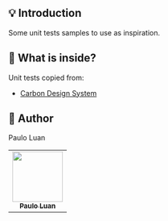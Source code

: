 ## 💡 Introduction

Some unit tests samples to use as inspiration.

## 📝 What is inside?

Unit tests copied from:

- [Carbon Design System](https://github.com/carbon-design-system/carbon)


## :pencil: Author

Paulo Luan

<table>
  <tr>
    <td align="center"><a href="https://github.com/pauloluan"><img src="https://github.com/pauloluan.png" width="100px;" alt=""/><br /><sub><b>Paulo Luan</b></sub></a><br /></td>
  <tr>
</table>
